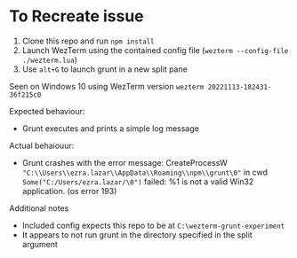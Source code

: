 # To Recreate issue

1) Clone this repo and run `npm install`
2) Launch WezTerm using the contained config file (`wezterm --config-file ./wezterm.lua`)
3) Use `alt+G` to launch grunt in a new split pane

Seen on Windows 10 using WezTerm version `wezterm 20221113-182431-36f215c0`

Expected behaviour:
- Grunt executes and prints a simple log message

Actual behaiouur:
- Grunt crashes with the error message:
  CreateProcessW `"C:\\Users\\ezra.lazar\\AppData\\Roaming\\npm\\grunt\0"` in cwd `Some("C:/Users/ezra.lazar/\0")` failed: %1 is not a valid Win32 application. (os error 193)

Additional notes
- Included config expects this repo to be at `C:\wezterm-grunt-experiment`
- It appears to not run grunt in the directory specified in the split argument
